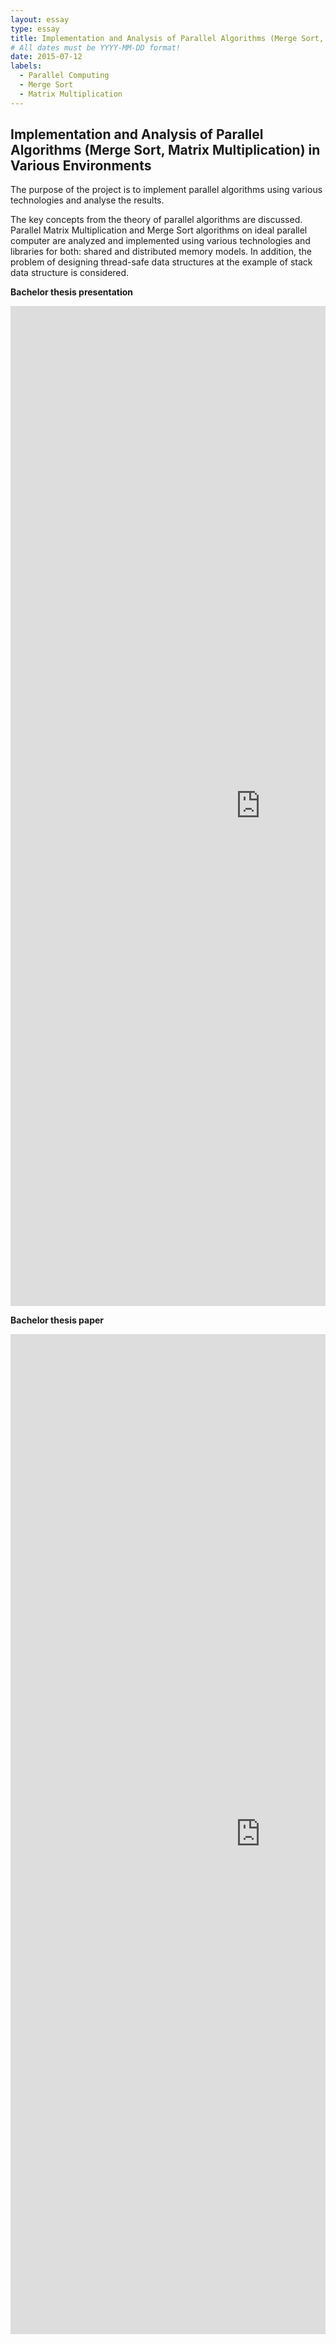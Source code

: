 ```yaml
---
layout: essay
type: essay
title: Implementation and Analysis of Parallel Algorithms (Merge Sort, Matrix Multiplication) in Various Environments
# All dates must be YYYY-MM-DD format!
date: 2015-07-12
labels:
  - Parallel Computing
  - Merge Sort
  - Matrix Multiplication
---
```


## **Implementation and Analysis of Parallel Algorithms (Merge Sort, Matrix Multiplication) in Various Environments**

The purpose of the project is to implement parallel algorithms using various technologies and analyse the results.

The key concepts from the theory of parallel algorithms are discussed. Parallel Matrix Multiplication and Merge Sort algorithms on ideal parallel computer are analyzed and implemented using various technologies and libraries for both: shared and distributed memory models. In addition, the problem of designing thread-safe data structures at the example of stack data structure is considered.

**Bachelor thesis presentation**
<div style="margin-top: 10px; " class="ui center aligned grid">
    <div class="middle aligned column">
        <embed src="https://Li-JJ.github.io/images/bachelor_thesis.pdf" width="800px" height="1600px" />
    </div>
</div>


**Bachelor thesis paper**
<div style="margin-top: 10px; " class="ui center aligned grid">
    <div class="middle aligned column">
        <embed src="https://Li-JJ.github.io/images/bachelor_thesis_paper.pdf" width="800px" height="1600px" />
    </div>
</div>
